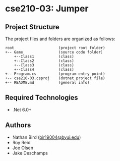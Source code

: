 # cse210-03: Jumper


## Project Structure
The project files and folders are organized as follows:
```
root                    (project root folder)
+-- Game                (source code folder)
    +--Class1           (class)
    +--Class2           (class)
    +--Class3           (class)
    +--Class4           (class)
+-- Program.cs          (program entry point)    
+-- cse210-03.csproj    (dotnet project file)
+-- README.md           (general info)
```

## Required Technologies
* .Net 6.0+

## Authors
* Nathan Bird (bir19004@byui.edu)
* Roy Reid
* Joe Olsen
* Jake Deschamps